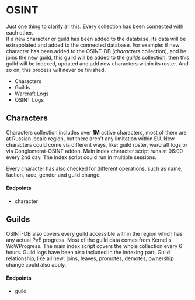 # OSINT

Just one thing to clarify all this. Every collection has been connected with each other.  
If a new character or guild has been added to the database, its data will be extrapolated and added to the connected database.
For example: if new character has been added to the OSINT-DB (*characters* collection), and he joins the new guild, this guild will be added to the *guilds* collection, then this guild will be indexed, updated and add new characters within its roster.
And so on, this process will never be finished.

 - Characters
 - Guilds
 - Warcraft Logs
 - OSINT Logs

## Characters

Characters collection includes over **1M** active characters, most of them are at Russian locale region,
but there aren't any limitation within EU. New characters could come via different ways, like: guild roster, warcraft logs or via Conglomerat-OSINT addon.
Main index character script runs at 06:00 every 2nd day. The index script could run in multiple sessions.

Every character has also checked for different operations, such as name, faction, race, gender and guild change.

 #### Endpoints
 
  - character
  
 ## Guilds
 
 OSINT-DB also covers every guild accessible within the region which has any actual PvE progress.
 Most of the guild data comes from Kernel's WoWProgress. The main index script covers the whole collection every 6 hours.
 Guild logs have been also included in the indexing part. Guild relationship, like all new: joins, leaves, promotes, demotes, ownership change could also apply.
 
  #### Endpoints
  
   - guild
  
  
 

